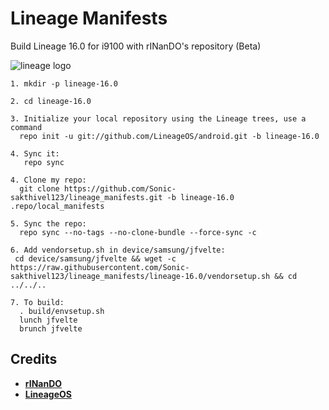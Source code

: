 # Lineage Manifests
Build Lineage 16.0 for i9100 with rINanDO's repository (Beta)

![lineage logo](https://github.com/linusdan/local_manifests/raw/lineage-16.0/lineage.png)


```
1. mkdir -p lineage-16.0

2. cd lineage-16.0

3. Initialize your local repository using the Lineage trees, use a command
  repo init -u git://github.com/LineageOS/android.git -b lineage-16.0
  
4. Sync it:
   repo sync

4. Clone my repo:
  git clone https://github.com/Sonic-sakthivel123/lineage_manifests.git -b lineage-16.0 .repo/local_manifests

5. Sync the repo:
  repo sync --no-tags --no-clone-bundle --force-sync -c

6. Add vendorsetup.sh in device/samsung/jfvelte:
 cd device/samsung/jfvelte && wget -c https://raw.githubusercontent.com/Sonic-sakthivel123/lineage_manifests/lineage-16.0/vendorsetup.sh && cd ../../..

7. To build:
  . build/envsetup.sh
  lunch jfvelte
  brunch jfvelte
```


Credits
-------
* [**rINanDO**](https://github.com/rINanDO)
* [**LineageOS**](https://github.com/LineageOS)
